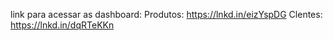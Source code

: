 link para acessar as dashboard:
Produtos: https://lnkd.in/eizYspDG
Clentes: https://lnkd.in/dqRTeKKn
